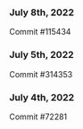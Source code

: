 ### July 8th, 2022

Commit #115434

### July 5th, 2022

Commit #314353


### July 4th, 2022

Commit #72281
